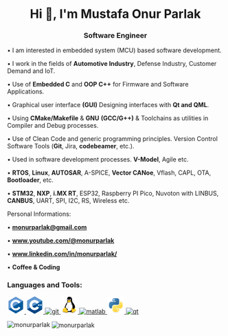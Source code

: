 <h1 align="center">Hi 👋, I'm Mustafa Onur Parlak </h1>
<h3 align="center">Software Engineer</h3>

• I am interested in embedded system (MCU) based software development.

• I work in the fields of **Automotive Industry**, Defense Industry, Customer Demand and IoT.

• Use of **Embedded C** and **OOP C++** for Firmware and Software Applications.

• Graphical user interface **(GUI)** Designing interfaces with **Qt and QML**.

• Using **CMake/Makefile** & **GNU** **(GCC/G++)** & Toolchains as utilities in Compiler and Debug processes.

• Use of Clean Code and generic programming principles. Version Control Software Tools (**Git**, Jira, **codebeamer**, etc.).

• Used in software development processes. **V-Model**, Agile etc.

• **RTOS**, **Linux**, **AUTOSAR**, A-SPICE, **Vector CANoe**, Vflash, CAPL, OTA, **Bootloader**, etc.

• **STM32**, **NXP**, **i.MX RT**, ESP32, Raspberry PI Pico, Nuvoton with LINBUS, **CANBUS**, UART, SPI, I2C, RS, Wireless etc.

Personal Informations:

• **monurparlak@gmail.com**

• **www.youtube.com/@monurparlak**

• **www.linkedin.com/in/monurparlak/**

• **Coffee & Coding**

<h3 align="left">Languages and Tools:</h3>
<p align="left"> <a href="https://www.cprogramming.com/" target="_blank" rel="noreferrer"> <img src="https://raw.githubusercontent.com/devicons/devicon/master/icons/c/c-original.svg" alt="c" width="40" height="40"/> </a> <a href="https://www.w3schools.com/cpp/" target="_blank" rel="noreferrer"> <img src="https://raw.githubusercontent.com/devicons/devicon/master/icons/cplusplus/cplusplus-original.svg" alt="cplusplus" width="40" height="40"/> </a>  <a href="https://git-scm.com/" target="_blank" rel="noreferrer"> <img src="https://www.vectorlogo.zone/logos/git-scm/git-scm-icon.svg" alt="git" width="40" height="40"/> </a>  <a href="https://www.linux.org/" target="_blank" rel="noreferrer"> <img src="https://raw.githubusercontent.com/devicons/devicon/master/icons/linux/linux-original.svg" alt="linux" width="40" height="40"/> </a> <a href="https://www.mathworks.com/" target="_blank" rel="noreferrer"> <img src="https://upload.wikimedia.org/wikipedia/commons/2/21/Matlab_Logo.png" alt="matlab" width="40" height="40"/> </a> <a href="https://www.python.org" target="_blank" rel="noreferrer"> <img src="https://raw.githubusercontent.com/devicons/devicon/master/icons/python/python-original.svg" alt="python" width="40" height="40"/> </a> <a href="https://www.qt.io/" target="_blank" rel="noreferrer"> <img src="https://upload.wikimedia.org/wikipedia/commons/0/0b/Qt_logo_2016.svg" alt="qt" width="40" height="40"/> </a> </p>

<p><img align="left" src="https://github-readme-stats.vercel.app/api/top-langs?username=monurparlak&show_icons=true&locale=en&layout=compact" alt="monurparlak" /></p>

<p>&nbsp;<img align="center" src="https://github-readme-stats.vercel.app/api?username=monurparlak&show_icons=true&locale=en" alt="monurparlak" /></p>

